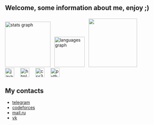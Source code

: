 <h2 align="left">Welcome, some information about me, enjoy ;)</h2>

###

<div align="left">
  <img src="https://github-readme-stats.vercel.app/api?username=Tipok3465&hide_title=false&hide_rank=false&show_icons=true&include_all_commits=true&count_private=true&disable_animations=false&theme=dracula&locale=en&hide_border=false" height="150" alt="stats graph"  />
  <img width="5" />
  <img src="https://github-readme-stats.vercel.app/api/top-langs?username=Tipok3465&locale=en&hide_title=false&layout=compact&card_width=320&langs_count=5&theme=dracula&hide_border=false" height="100" alt="languages graph"  />
  <img width="5" />
  <img height="160" src="https://gifs.obs.ru-moscow-1.hc.sbercloud.ru/eef685eda3e1e5119037df64cba54f2e921f83863fbb2c7391c8e0f34836ca51.gif"  />
</div>

<div align="left">
  <img src="https://cdn.jsdelivr.net/gh/devicons/devicon/icons/javascript/javascript-original.svg" height="30" alt="javascript logo"  />
  <img width="12" />
  <img src="https://cdn.jsdelivr.net/gh/devicons/devicon/icons/html5/html5-original.svg" height="30" alt="html5 logo"  />
  <img width="12" />
  <img src="https://cdn.jsdelivr.net/gh/devicons/devicon/icons/css3/css3-original.svg" height="30" alt="css3 logo"  />
  <img width="12" />
  <img src="https://cdn.jsdelivr.net/gh/devicons/devicon/icons/python/python-original.svg" height="30" alt="python logo"  />
  <img width="12" />
</div>

## My contacts
* [telegram](https://t.me/noname34656)
* [codeforces](https://codeforces.com/profile/fmp_noname_)
* [mail.ru](https://e.mail.ru/cgi-bin/sentmsg?To=danpod1001@mail.ru&from=otvet&afterReload=1)
* [vk](https://vk.com/me.noname)
